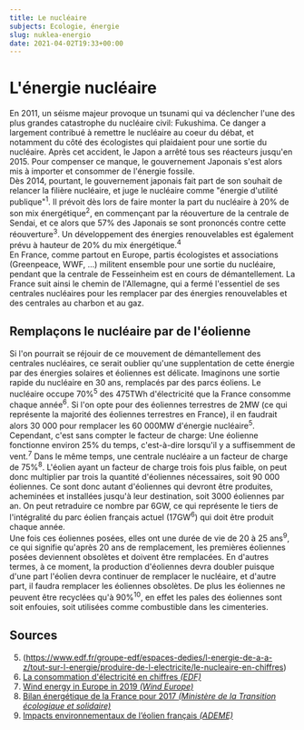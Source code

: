 ```yaml
---
title: Le nucléaire
subjects: Ecologie, énergie
slug: nuklea-energio
date: 2021-04-02T19:33+00:00
---
```

# L'énergie nucléaire

En 2011, un séisme majeur provoque un tsunami qui va déclencher l'une des plus grandes catastrophe du nucléaire civil: Fukushima. Ce danger a largement contribué à remettre le nucléaire au coeur du débat, et notamment du côté des écologistes qui plaidaient pour une sortie du nucléaire. Après cet accident, le Japon a arrêté tous ses réacteurs jusqu'en 2015. Pour compenser ce manque, le gouvernement Japonais s'est alors mis à importer et consommer de l'énergie fossile.\
Dès 2014, pourtant, le gouvernement japonais fait part de son souhait de relancer la filière nucléaire, et juge le nucléaire comme "énergie d'utilité publique"<sup>1</sup>. Il prévoit dès lors de faire monter la part du nucléaire à 20% de son mix énergétique<sup>2</sup>, en commençant par la réouverture de la centrale de Sendai, et ce alors que 57% des Japonais se sont prononcés contre cette réouverture<sup>3</sup>. Un développement des énergies renouvelables est également prévu à hauteur de 20% du mix énergétique.<sup>4</sup>\
En France, comme partout en Europe, partis écologistes et associations (Greenpeace, WWF, ...) militent ensemble pour une sortie du nucléaire, pendant que la centrale de Fesseinheim est en cours de démantellement. La France suit ainsi le chemin de l'Allemagne, qui a fermé l'essentiel de ses centrales nucléaires pour les remplacer par des énergies renouvelables et des centrales au charbon et au gaz.

## Remplaçons le nucléaire par de l'éolienne

Si l'on pourrait se réjouir de ce mouvement de démantellement des centrales nucléaires, ce serait oublier qu'une supplentation de cette énergie par des énergies solaires et éoliennes est délicate. Imaginons une sortie rapide du nucléaire en 30 ans, remplacés par des parcs éoliens. Le nucléaire occupe 70%<sup>5</sup> des 475TWh d'électricité que la France consomme chaque année<sup>6</sup>. Si l'on opte pour des éoliennes terrestres de 2MW (ce qui représente la majorité des éoliennes terrestres en France), il en faudrait alors 30 000 pour remplacer les 60 000MW d'énergie nucléaire<sup>5</sup>. Cependant, c'est sans compter le facteur de charge: Une éolienne fonctionne environ 25% du temps, c'est-à-dire lorsqu'il y a suffisemment de vent.<sup>7</sup> Dans le même temps, une centrale nucléaire a un facteur de charge de 75%<sup>8</sup>. L'éolien ayant un facteur de charge trois fois plus faible, on peut donc multiplier par trois la quantité d'éoliennes nécessaires, soit 90 000 éoliennes. Ce sont donc autant d'éoliennes qui devront être produites, acheminées et installées jusqu'à leur destination, soit 3000 éoliennes par an. On peut retraduire ce nombre par 6GW, ce qui représente le tiers de l'intégralité du parc éolien français actuel (17GW<sup>6</sup>) qui doit être produit chaque année.\
Une fois ces éoliennes posées, elles ont une durée de vie de 20 à 25 ans<sup>9</sup>, ce qui signifie qu'après 20 ans de remplacement, les premières éoliennes posées deviennent obsolètes et doivent être remplacées. En d'autres termes, à ce moment, la production d'éoliennes devra doubler puisque d'une part l'éolien devra continuer de remplacer le nucléaire, et d'autre part, il faudra remplacer les éoliennes obsolètes. De plus les éoliennes ne peuvent être recyclées qu'à 90%<sup>10</sup>, en effet les pales des éoliennes sont soit enfouies, soit utilisées comme combustible dans les cimenteries.

## Sources

5. (https://www.edf.fr/groupe-edf/espaces-dedies/l-energie-de-a-a-z/tout-sur-l-energie/produire-de-l-electricite/le-nucleaire-en-chiffres)
6. [La consommation d'électricité en chiffres *(EDF)*](https://www.edf.fr/groupe-edf/espaces-dedies/l-energie-de-a-a-z/tout-sur-l-energie/le-developpement-durable/la-consommation-d-electricite-en-chiffres)
7. [Wind energy in Europe in 2019 *(Wind Europe)*](https://windeurope.org/wp-content/uploads/files/about-wind/statistics/WindEurope-Annual-Statistics-2019.pdf)
8. [ Bilan énergétique de la France pour 2017 *(Ministère de la Transition écologique et solidaire)*](https://www.statistiques.developpement-durable.gouv.fr/sites/default/files/2019-09/datalab-50-bilan-energetique-de-la-france-pour-2017-fevrier2019.pdf)
9. [Impacts environnementaux de l’éolien français *(ADEME)*](https://www.martinique.ademe.fr/sites/default/files/impacts-environnementaux-eolien-francais-2015.pdf)